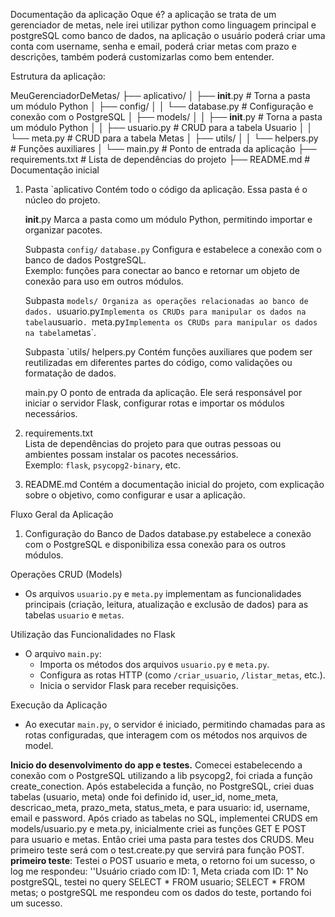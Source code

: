 Documentação da aplicação
Oque é? a aplicação se trata de um gerenciador de metas, nele irei utilizar python como linguagem principal e postgreSQL como banco de dados, na aplicação o usuário poderá criar uma conta com username, senha e email, poderá criar metas com prazo e descrições, também poderá customizarlas como bem entender.

Estrutura da aplicação:

MeuGerenciadorDeMetas/
├── aplicativo/
│   ├── __init__.py         # Torna a pasta um módulo Python
│   ├── config/
│   │   └── database.py     # Configuração e conexão com o PostgreSQL
│   ├── models/
│   │   ├── __init__.py     # Torna a pasta um módulo Python
│   │   ├── usuario.py      # CRUD para a tabela Usuario
│   │   └── meta.py         # CRUD para a tabela Metas
│   ├── utils/
│   │   └── helpers.py      # Funções auxiliares
│   └── main.py             # Ponto de entrada da aplicação
├── requirements.txt        # Lista de dependências do projeto
├── README.md               # Documentação inicial

1. Pasta `aplicativo
   Contém todo o código da aplicação. Essa pasta é o núcleo do projeto.

   __init__.py
     Marca a pasta como um módulo Python, permitindo importar e organizar pacotes.

   Subpasta `config/`
    `database.py` 
       Configura e estabelece a conexão com o banco de dados PostgreSQL.  
       Exemplo: funções para conectar ao banco e retornar um objeto de conexão para uso em outros módulos.

   Subpasta `models/
     Organiza as operações relacionadas ao banco de dados.
    `usuario.py`
       Implementa os CRUDs para manipular os dados na tabela `usuario`.
    `meta.py`
       Implementa os CRUDs para manipular os dados na tabela `metas`.

    Subpasta `utils/ 
    helpers.py
       Contém funções auxiliares que podem ser reutilizadas em diferentes partes do código, como validações ou formatação de dados.

    main.py 
     O ponto de entrada da aplicação. Ele será responsável por iniciar o servidor Flask, configurar rotas e importar os módulos necessários.

2.  requirements.txt  
   Lista de dependências do projeto para que outras pessoas ou ambientes possam instalar os pacotes necessários.  
   Exemplo: `flask`, `psycopg2-binary`, etc.

3. README.md
   Contém a documentação inicial do projeto, com explicação sobre o objetivo, como configurar e usar a aplicação.

Fluxo Geral da Aplicação

1. Configuração do Banco de Dados
 database.py estabelece a conexão com o PostgreSQL e disponibiliza essa conexão para os outros módulos.

Operações CRUD (Models)
   - Os arquivos `usuario.py` e `meta.py` implementam as funcionalidades principais (criação, leitura, atualização e exclusão de dados) para as tabelas `usuario` e `metas`.

Utilização das Funcionalidades no Flask 
   - O arquivo `main.py`:
     - Importa os métodos dos arquivos `usuario.py` e `meta.py`.
     - Configura as rotas HTTP (como `/criar_usuario`, `/listar_metas`, etc.).
     - Inicia o servidor Flask para receber requisições.

Execução da Aplicação  
   - Ao executar `main.py`, o servidor é iniciado, permitindo chamadas para as rotas configuradas, que interagem com os métodos nos arquivos de model.



**Inicio do desenvolvimento do app e testes.**
 Comecei estabelecendo a conexão com o PostgreSQL utilizando a lib psycopg2, foi criada a função create_conection.
Após estabelecida a função, no PostgreSQL, criei duas tabelas (usuario, meta) onde foi definido id, user_id, nome_meta, descricao_meta, prazo_meta, status_meta, e para usuario: id, username, email e password.
Após criado as tabelas no SQL, implementei CRUDS em models/usuario.py e meta.py, inicialmente criei as funções GET E POST para usuario e metas.
Então criei uma pasta para testes dos CRUDS. Meu primeiro teste será com o test.create.py que servirá para função POST.
**primeiro teste**: Testei o POST usuario e meta, o retorno foi um sucesso, o log me respondeu: ''Usuário criado com ID: 1, Meta criada com ID: 1"
    No postgreSQL, testei no query SELECT * FROM usuario; SELECT * FROM metas;
    o postgreSQL me respondeu com os dados do teste, portando foi um sucesso.

    